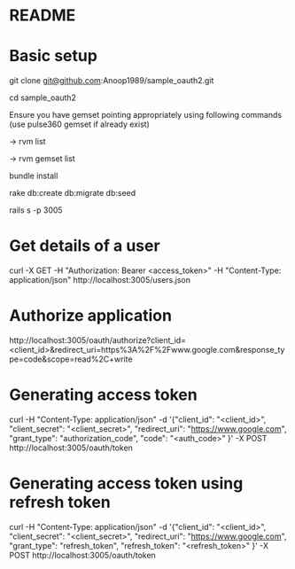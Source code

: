 # README

# Basic setup
git clone git@github.com:Anoop1989/sample_oauth2.git

cd sample_oauth2

Ensure you have gemset pointing appropriately using following commands (use pulse360 gemset if already exist)

-> rvm list

-> rvm gemset list

bundle install

rake db:create db:migrate db:seed

rails s -p 3005

# Get details of a user
curl -X GET -H "Authorization: Bearer <access_token>" -H "Content-Type: application/json" http://localhost:3005/users.json

# Authorize application
http://localhost:3005/oauth/authorize?client_id=<client_id>&redirect_uri=https%3A%2F%2Fwww.google.com&response_type=code&scope=read%2C+write

# Generating access token
curl -H "Content-Type: application/json" -d '{"client_id": "<client_id>", "client_secret": "<client_secret>", "redirect_uri": "https://www.google.com", "grant_type": "authorization_code", "code": "<auth_code>" }' -X POST http://localhost:3005/oauth/token

# Generating access token using refresh token
curl -H "Content-Type: application/json" -d '{"client_id": "<client_id>", "client_secret": "<client_secret>", "redirect_uri": "https://www.google.com", "grant_type": "refresh_token", "refresh_token": "<refresh_token>" }' -X POST http://localhost:3005/oauth/token
